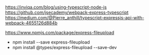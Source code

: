 https://inviqa.com/blog/using-typescript-node-js
https://github.com/jsecademy/webpack-express-typescript
https://medium.com/@Pierre_anthill/typescript-expressjs-api-with-webpack-4655126d884b

https://www.npmjs.com/package/express-fileupload
* npm install --save express-fileupload
* npm install @types/express-fileupload --save-dev
